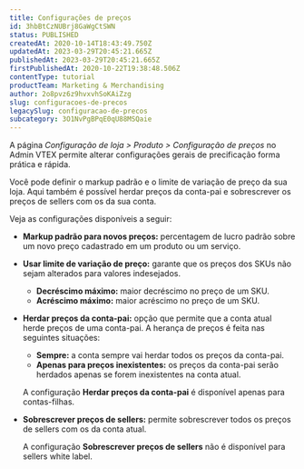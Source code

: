 ```yaml
---
title: Configurações de preços
id: 3hbBtCzNUBrj8GaWgCtSWN
status: PUBLISHED
createdAt: 2020-10-14T18:43:49.750Z
updatedAt: 2023-03-29T20:45:21.665Z
publishedAt: 2023-03-29T20:45:21.665Z
firstPublishedAt: 2020-10-22T19:38:48.506Z
contentType: tutorial
productTeam: Marketing & Merchandising
author: 2o8pvz6z9hvxvhSoKAiZzg
slug: configuracoes-de-precos
legacySlug: configuracao-de-precos
subcategory: 3O1NvPgBPqE0qU88MSQaie
---
```


A página *Configuração de loja > Produto > Configuração de preços* no Admin VTEX permite alterar configurações gerais de precificação forma prática e rápida.

Você pode definir o markup padrão e o limite de variação de preço da sua loja. Aqui também é possível herdar preços da conta-pai e sobrescrever os preços de sellers com os da sua conta.

Veja as configurações disponíveis a seguir:

- **Markup padrão para novos preços:** percentagem de lucro padrão sobre um novo preço cadastrado em um produto ou um serviço.
- **Usar limite de variação de preço:** garante que os preços dos SKUs não sejam alterados para valores indesejados.
  - **Decréscimo máximo:** maior decréscimo no preço de um SKU.
  - **Acréscimo máximo:** maior acréscimo no preço de um SKU.
- **Herdar preços da conta-pai:** opção que permite que a conta atual herde preços de uma conta-pai. A herança de preços é feita nas seguintes situações:
  - **Sempre:** a conta sempre vai herdar todos os preços da conta-pai.
  - **Apenas para preços inexistentes:** os preços da conta-pai serão herdados apenas se forem inexistentes na conta atual.

  <div class = "alet alert-info">
    <p>A configuração <b>Herdar preços da conta-pai</b> é disponível apenas para contas-filhas.</p>
  </div>

- **Sobrescrever preços de sellers:** permite sobrescrever todos os preços de sellers com os da conta atual.

  <div class = "alert alert-info">
    <p>A configuração <b>Sobrescrever preços de sellers</b> não é disponível para sellers white label.</p>
  </div>
